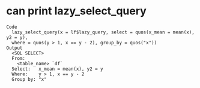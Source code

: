 # can print lazy_select_query

    Code
      lazy_select_query(x = lf$lazy_query, select = quos(x_mean = mean(x), y2 = y),
      where = quos(y > 1, x == y - 2), group_by = quos("x"))
    Output
      <SQL SELECT>
      From:
        <table_name> `df`
      Select:   x_mean = mean(x), y2 = y
      Where:    y > 1, x == y - 2
      Group by: "x"

